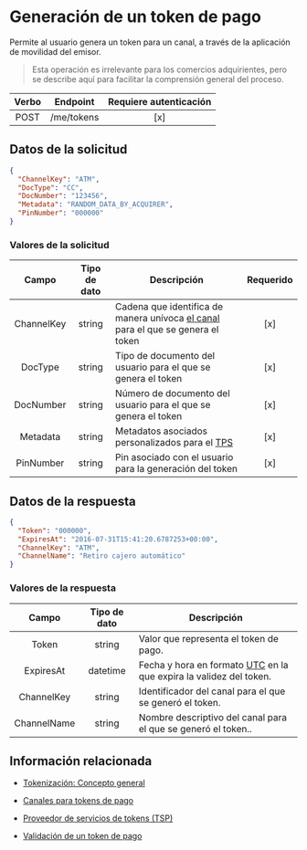 # Generación de un token de pago

Permite al usuario genera un token para un canal, a través de la aplicación de movilidad del emisor.

> Esta operación es irrelevante para los comercios adquirientes, pero se describe aquí para facilitar la comprensión general del proceso.

Verbo | Endpoint | Requiere autenticación
:---: | -------- | :------------:
POST | /me/tokens | [x]

## Datos de la solicitud

```json
{
  "ChannelKey": "ATM",
  "DocType": "CC",
  "DocNumber": "123456",
  "Metadata": "RANDOM_DATA_BY_ACQUIRER",
  "PinNumber": "000000"
}
```

### Valores de la solicitud

Campo | Tipo de dato | Descripción | Requerido
:---: | :--------: | ------------ | :-----:
ChannelKey | string | Cadena que identifica de manera unívoca [el canal](Get-Channels.md) para el que se genera el token | [x]
DocType | string | Tipo de documento del usuario para el que se genera el token | [x]
DocNumber | string | Número de documento del usuario para el que se genera el token | [x]
Metadata | string | Metadatos asociados personalizados para el [TPS](Tokenization.md#tps) | [x]
PinNumber | string | Pin asociado con el usuario para la generación del token | [x]

## Datos de la respuesta

```json
{
  "Token": "000000",
  "ExpiresAt": "2016-07-31T15:41:20.6787253+00:00",
  "ChannelKey": "ATM",
  "ChannelName": "Retiro cajero automático"
}
```

### Valores de la respuesta

Campo | Tipo de dato | Descripción
:---: | :--------: | ------------
Token | string | Valor que representa el token de pago.
ExpiresAt | datetime | Fecha y hora en formato [UTC](https://en.wikipedia.org/wiki/Coordinated_Universal_Time) en la que expira la validez del token.
ChannelKey | string | Identificador del canal para el que se generó el token.
ChannelName | string | Nombre descriptivo del canal para el que se generó el token..

## Información relacionada

- [Tokenización: Concepto general](Tokenization.md)

- [Canales para tokens de pago](Get-Channels.md)

- [Proveedor de servicios de tokens (TSP)](Tokenization.md#tps)

- [Validación de un token de pago](Redeem-PaymentToken.md)
